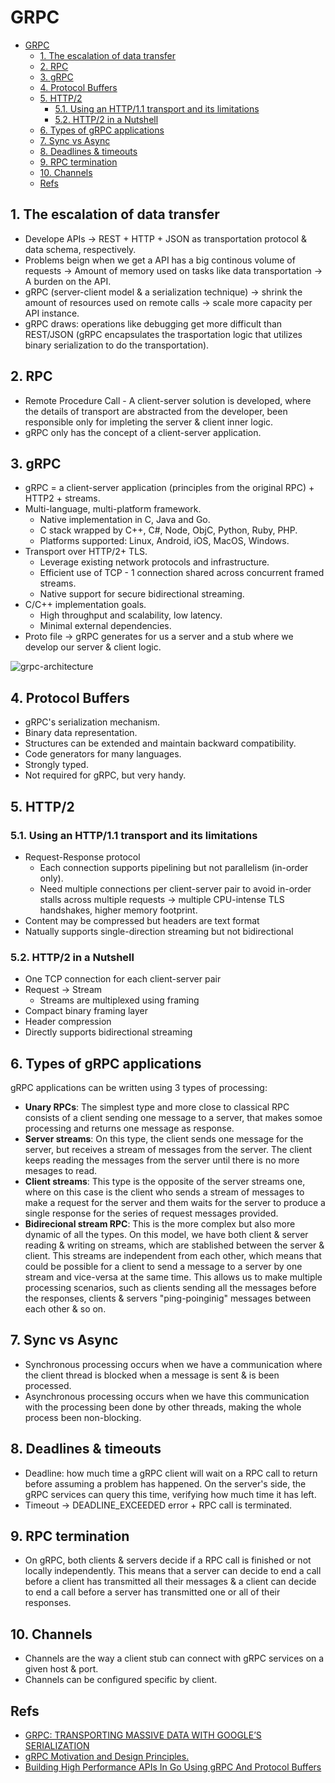 # GRPC

- [GRPC](#grpc)
  - [1. The escalation of data transfer](#1-the-escalation-of-data-transfer)
  - [2. RPC](#2-rpc)
  - [3. gRPC](#3-grpc)
  - [4. Protocol Buffers](#4-protocol-buffers)
  - [5. HTTP/2](#5-http2)
    - [5.1. Using an HTTP/1.1 transport and its limitations](#51-using-an-http11-transport-and-its-limitations)
    - [5.2. HTTP/2 in a Nutshell](#52-http2-in-a-nutshell)
  - [6. Types of gRPC applications](#6-types-of-grpc-applications)
  - [7. Sync vs Async](#7-sync-vs-async)
  - [8. Deadlines & timeouts](#8-deadlines--timeouts)
  - [9. RPC termination](#9-rpc-termination)
  - [10. Channels](#10-channels)
  - [Refs](#refs)

## 1. The escalation of data transfer

- Develope APIs -> REST + HTTP + JSON as transportation protocol & data schema, respectively.
- Problems beign when we get a API has a big continous volume of requests -> Amount of memory used on tasks like data transportation -> A burden on the API.
- gRPC (server-client model & a serialization technique) -> shrink the amount of resources used on remote calls -> scale more capacity per API instance.
- gRPC draws: operations like debugging get more difficult than REST/JSON (gRPC encapsulates the trasportation logic that utilizes binary serialization to do the transportation).

## 2. RPC

- Remote Procedure Call - A client-server solution is developed, where the details of transport are abstracted from the developer, been responsible only for impleting the server & client inner logic.
- gRPC only has the concept of a client-server application.

## 3. gRPC

- gRPC = a client-server application (principles from the original RPC) + HTTP2 + streams.
- Multi-language, multi-platform framework.
  - Native implementation in C, Java and Go.
  - C stack wrapped by C++, C#, Node, ObjC, Python, Ruby, PHP.
  - Platforms supported: Linux, Android, iOS, MacOS, Windows.
- Transport over HTTP/2+ TLS.
  - Leverage existing network protocols and infrastructure.
  - Efficient use of TCP - 1 connection shared across concurrent framed streams.
  - Native support for secure bidirectional streaming.
- C/C++ implementation goals.
  - High throughput and scalability, low latency.
  - Minimal external dependencies.
- Proto file -> gRPC generates for us a server and a stub where we develop our server & client logic.

![grpc-architecture](https://alexandreesl.files.wordpress.com/2017/05/grpc-1.png?w=720)

## 4. Protocol Buffers

- gRPC's serialization mechanism.
- Binary data representation.
- Structures can be extended and maintain backward compatibility.
- Code generators for many languages.
- Strongly typed.
- Not required for gRPC, but very handy.

## 5. HTTP/2

### 5.1. Using an HTTP/1.1 transport and its limitations

- Request-Response protocol
  - Each connection supports pipelining but not parallelism (in-order only).
  - Need multiple connections per client-server pair to avoid in-order stalls across multiple requests -> multiple CPU-intense TLS handshakes, higher memory footprint.
- Content may be compressed but headers are text format
- Natually supports single-direction streaming but not bidirectional

### 5.2. HTTP/2 in a Nutshell

- One TCP connection for each client-server pair
- Request -> Stream
  - Streams are multiplexed using framing
- Compact binary framing layer
- Header compression
- Directly supports bidirectional streaming

## 6. Types of gRPC applications

gRPC applications can be written using 3 types of processing:

- **Unary RPCs**: The simplest type and more close to classical RPC consists of a client sending one message to a server, that makes somoe processing and returns one message as response.
- **Server streams**: On this type, the client sends one message for the server, but receives a stream of messages from the server. The client keeps reading the messages from the server until there is no more mesages to read.
- **Client streams**: This type is the opposite of the server streams one, where on this case is the client who sends a stream of messages to make a request for the server and them waits for the server to produce a single response for the series of request messages provided.
- **Bidirecional stream RPC**: This is the more complex but also more dynamic of all the types. On this model, we have both client & server reading & writing on streams, which are stablished between the server & client. This streams are independent from each other, which means that could be possible for a client to send a message to a server by one stream and vice-versa at the same time. This allows us to make multiple processing scenarios, such as clients sending all the messages before the responses, clients & servers "ping-poinginig" messages between each other & so on.

## 7. Sync vs Async

- Synchronous processing occurs when we have a communication where the client thread is blocked when a message is sent & is been processed.
- Asynchronous processing occurs when we have this communication with the processing been done by other threads, making the whole process been non-blocking.

## 8. Deadlines & timeouts

- Deadline: how much time a gRPC client will wait on a RPC call to return before assuming a problem has happened. On the server's side, the gRPC services can query this time, verifying how much time it has left.
- Timeout -> DEADLINE_EXCEEDED error + RPC call is terminated.

## 9. RPC termination

- On gRPC, both clients & servers decide if a RPC call is finished or not locally independently. This means that a server can decide to end a call before a client has transmitted all their messages & a client can decide to end a call before a server has transmitted one or all of their responses.

## 10. Channels

- Channels are the way a client stub can connect with gRPC services on a given host & port.
- Channels can be configured specific by client.

## Refs

- [GRPC: TRANSPORTING MASSIVE DATA WITH GOOGLE’S SERIALIZATION](https://alexandreesl.com/tag/grpc/)
- [gRPC Motivation and Design Principles.](https://grpc.io/blog/principles)
- [Building High Performance APIs In Go Using gRPC And Protocol Buffers](https://medium.com/@shijuvar/building-high-performance-apis-in-go-using-grpc-and-protocol-buffers-2eda5b80771b)
